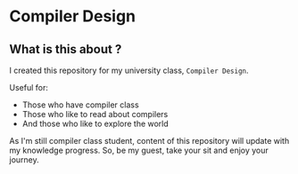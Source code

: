 # Compiler Design

## What is this about ?

I created this repository for my university class, `Compiler Design`.

Useful for:
- Those who have compiler class
- Those who like to read about compilers
- And those who like to explore the world

As I'm still compiler class student, content of this repository will update with my knowledge progress. So, be my guest, take your sit and enjoy your journey.

